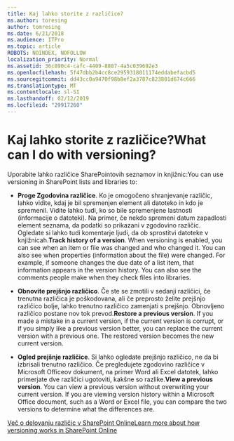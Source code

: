 ```yaml
---
title: Kaj lahko storite z različice?
ms.author: toresing
author: tomresing
ms.date: 6/21/2018
ms.audience: ITPro
ms.topic: article
ROBOTS: NOINDEX, NOFOLLOW
localization_priority: Normal
ms.assetid: 36c890c4-cafc-4409-8887-4a5c039692e3
ms.openlocfilehash: 5f47dbb2b4cc8ce2959318011174eddabefacbd5
ms.sourcegitcommit: dd43cc0a9470f98b8ef2a3787c823801d674c666
ms.translationtype: MT
ms.contentlocale: sl-SI
ms.lasthandoff: 02/12/2019
ms.locfileid: "29917260"
---
```

# <a name="what-can-i-do-with-versioning"></a><span data-ttu-id="07f58-102">Kaj lahko storite z različice?</span><span class="sxs-lookup"><span data-stu-id="07f58-102">What can I do with versioning?</span></span>

<span data-ttu-id="07f58-103">Uporabite lahko različice SharePointovih seznamov in knjižnic:</span><span class="sxs-lookup"><span data-stu-id="07f58-103">You can use versioning in SharePoint lists and libraries to:</span></span>
  
- <span data-ttu-id="07f58-p101">**Proge Zgodovina različice**. Ko je omogočeno shranjevanje različic, lahko vidite, kdaj je bil spremenjen element ali datoteko in kdo je spremenil. Vidite lahko tudi, ko so bile spremenjene lastnosti (informacije o datoteki). Na primer, če nekdo spremeni datum zapadlosti element seznama, da podatki so prikazani v zgodovino različic. Ogledate si lahko tudi komentarje ljudi, da ob sprostitvi datoteke v knjižnicah.</span><span class="sxs-lookup"><span data-stu-id="07f58-p101">**Track history of a version**. When versioning is enabled, you can see when an item or file was changed and who changed it. You can also see when properties (information about the file) were changed. For example, if someone changes the due date of a list item, that information appears in the version history. You can also see the comments people make when they check files into libraries.</span></span> 
    
- <span data-ttu-id="07f58-p102">**Obnovite prejšnjo različico**. Če ste se zmotili v sedanji različici, če trenutna različica je poškodovana, ali če preprosto želite prejšnjo različico bolje, lahko trenutno različico zamenjati s prejšnjo. Obnovljeno različico postane nov tok prevod.</span><span class="sxs-lookup"><span data-stu-id="07f58-p102">**Restore a previous version**. If you made a mistake in a current version, if the current version is corrupt, or if you simply like a previous version better, you can replace the current version with a previous one. The restored version becomes the new current version.</span></span> 
    
- <span data-ttu-id="07f58-p103">**Ogled prejšnje različice**. Si lahko ogledate prejšnjo različico, ne da bi izbrisali trenutno različico. Če pregledujete zgodovino različice v Microsoft Officeov dokument, na primer Word ali Excel datotek, lahko primerjate dve različici ugotoviti, kakšne so razlike.</span><span class="sxs-lookup"><span data-stu-id="07f58-p103">**View a previous version**. You can view a previous version without overwriting your current version. If you are viewing version history within a Microsoft Office document, such as a Word or Excel file, you can compare the two versions to determine what the differences are.</span></span> 
    
[<span data-ttu-id="07f58-115">Več o delovanju različic v SharePoint Online</span><span class="sxs-lookup"><span data-stu-id="07f58-115">Learn more about how versioning works in SharePoint Online</span></span>](https://go.microsoft.com/fwlink/?linkid=875710)
  

